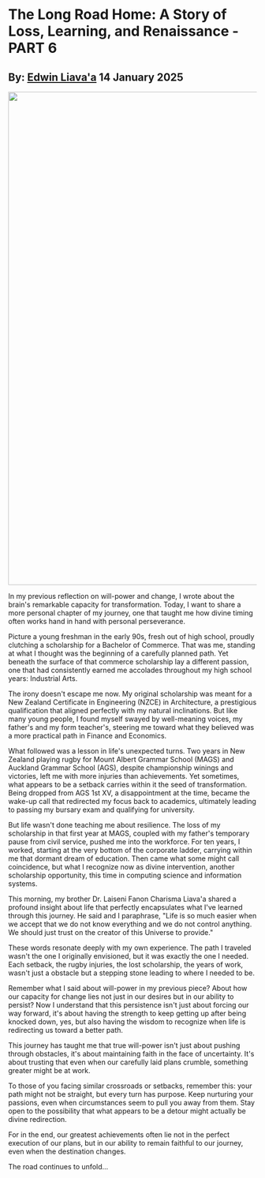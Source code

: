 # The Long Road Home: A Story of Loss, Learning, and Renaissance - PART 6
## By: [Edwin Liava'a](https://github.com/EdwinLiavaa) 14 January 2025

<p align="center">
 <img width="1000" src="https://github.com/EdwinLiavaa/liavaa.space/blob/main/blog/20250114/pic.png">
</p>

In my previous reflection on will-power and change, I wrote about the brain's remarkable capacity for transformation. Today, I want to share a more personal chapter of my journey, one that taught me how divine timing often works hand in hand with personal perseverance.

Picture a young freshman in the early 90s, fresh out of high school, proudly clutching a scholarship for a Bachelor of Commerce. That was me, standing at what I thought was the beginning of a carefully planned path. Yet beneath the surface of that commerce scholarship lay a different passion, one that had consistently earned me accolades throughout my high school years: Industrial Arts.

The irony doesn't escape me now. My original scholarship was meant for a New Zealand Certificate in Engineering (NZCE) in Architecture, a prestigious qualification that aligned perfectly with my natural inclinations. But like many young people, I found myself swayed by well-meaning voices, my father's and my form teacher's, steering me toward what they believed was a more practical path in Finance and Economics.

What followed was a lesson in life's unexpected turns. Two years in New Zealand playing rugby for Mount Albert Grammar School (MAGS) and Auckland Grammar School (AGS), despite championship winings and victories, left me with more injuries than achievements. Yet sometimes, what appears to be a setback carries within it the seed of transformation. Being dropped from AGS 1st XV, a disappointment at the time, became the wake-up call that redirected my focus back to academics, ultimately leading to passing my bursary exam and qualifying for university.

But life wasn't done teaching me about resilience. The loss of my scholarship in that first year at MAGS, coupled with my father's temporary pause from civil service, pushed me into the workforce. For ten years, I worked, starting at the very bottom of the corporate ladder, carrying within me that dormant dream of education. Then came what some might call coincidence, but what I recognize now as divine intervention, another scholarship opportunity, this time in computing science and information systems.

This morning, my brother Dr. Laiseni Fanon Charisma Liava'a shared a profound insight about life that perfectly encapsulates what I've learned through this journey. He said and I paraphrase, "Life is so much easier when we accept that we do not know everything and we do not control anything. We should just trust on the creator of this Universe to provide."

These words resonate deeply with my own experience. The path I traveled wasn't the one I originally envisioned, but it was exactly the one I needed. Each setback, the rugby injuries, the lost scholarship, the years of work, wasn't just a obstacle but a stepping stone leading to where I needed to be.

Remember what I said about will-power in my previous piece? About how our capacity for change lies not just in our desires but in our ability to persist? Now I understand that this persistence isn't just about forcing our way forward, it's about having the strength to keep getting up after being knocked down, yes, but also having the wisdom to recognize when life is redirecting us toward a better path.

This journey has taught me that true will-power isn't just about pushing through obstacles, it's about maintaining faith in the face of uncertainty. It's about trusting that even when our carefully laid plans crumble, something greater might be at work.

To those of you facing similar crossroads or setbacks, remember this: your path might not be straight, but every turn has purpose. Keep nurturing your passions, even when circumstances seem to pull you away from them. Stay open to the possibility that what appears to be a detour might actually be divine redirection.

For in the end, our greatest achievements often lie not in the perfect execution of our plans, but in our ability to remain faithful to our journey, even when the destination changes.

The road continues to unfold...